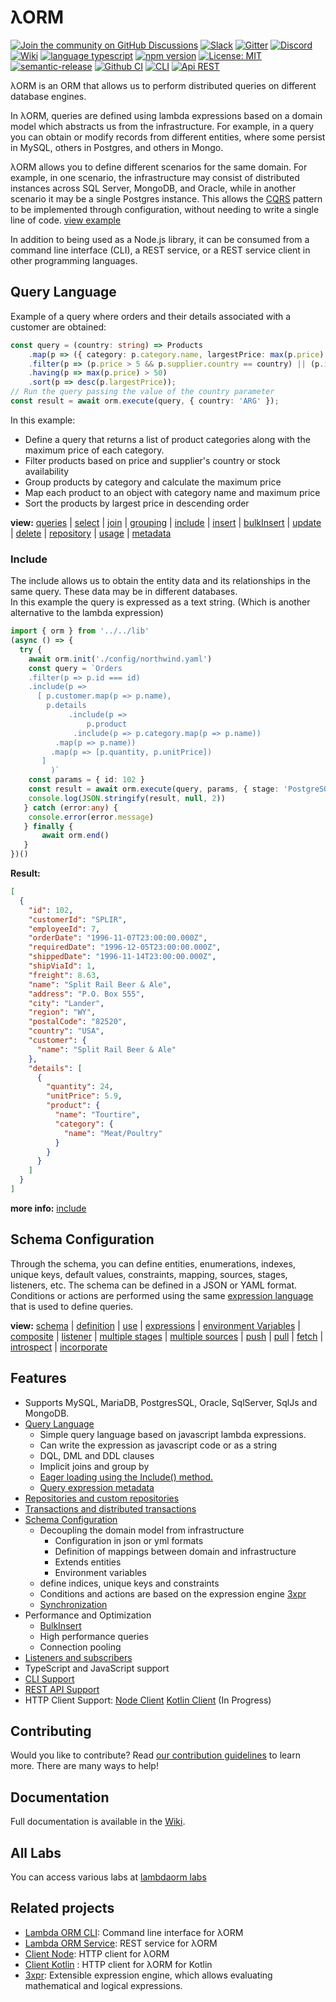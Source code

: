 # λORM

[![Join the community on GitHub Discussions](https://img.shields.io/badge/Join%20the%20community-on%20GitHub%20Discussions-blue.svg)](https://github.com/lambda-orm/wiki/discussions)
[![Slack](https://img.shields.io/badge/chat-on%20slack-orange)](https://join.slack.com/t/nuevoespaciod-xo58767/shared_invite/zt-29ix7pc2r-Wd_ZBWnWRDv_5DM4NPtVhQ)
[![Gitter](https://badges.gitter.im/lambdaorm/community.svg)](https://app.gitter.im/#/room/#lambdaorm-how-to-contribute:gitter.im)
[![Discord](https://img.shields.io/badge/chat-on%20discord-orange)](https://discord.com/invite/yXT6XBX2)
[![Wiki](https://img.shields.io/badge/doc-wiki-yellow)](https://github.com/lambda-orm/wiki/wiki)
[![language typescript](https://img.shields.io/badge/language-typescript-blue)](https://www.npmjs.com/package/lambdaorm)
[![npm version](https://img.shields.io/badge/npm-10.2.5-green)](https://www.npmjs.com/package/lambdaorm)
[![License: MIT](https://img.shields.io/badge/License-MIT-yellow.svg)](https://opensource.org/licenses/MIT)
[![semantic-release](https://img.shields.io/badge/%20%20%F0%9F%93%A6%F0%9F%9A%80-semantic--release-e10079.svg)](https://github.com/semantic-release/semantic-release)
[![Github CI](https://img.shields.io/badge/Github-CI-red.svg)](https://github.com/lambda-orm/wiki/actions?query=workflow%3A%22publish%22)
[![CLI](https://img.shields.io/badge/Api-CLI-blue.svg)](https://www.npmjs.com/package/lambdaorm-cli)
[![Api REST](https://img.shields.io/badge/Api-REST-blue.svg)](https://github.com/lambda-orm/lambdaorm-svc)

λORM is an ORM that allows us to perform distributed queries on different database engines.

In λORM, queries are defined using lambda expressions based on a domain model which abstracts us from the infrastructure. For example, in a query you can obtain or modify records from different entities, where some persist in MySQL, others in Postgres, and others in Mongo.

λORM allows you to define different scenarios for the same domain. For example, in one scenario, the infrastructure may consist of distributed instances across SQL Server, MongoDB, and Oracle, while in another scenario it may be a single Postgres instance. This allows the [CQRS](https://microservices.io/patterns/data/cqrs.html) pattern to be implemented through configuration, without needing to write a single line of code. [view example](https://github.com/lambda-orm/lambdaorm-labs/tree/main/labs/svc/04-northwind-cqrs-with-kafka)

In addition to being used as a Node.js library, it can be consumed from a command line interface (CLI), a REST service, or a REST service client in other programming languages.

## Query Language

Example of a query where orders and their details associated with a customer are obtained:

```Typescript
const query = (country: string) => Products
    .map(p => ({ category: p.category.name, largestPrice: max(p.price) }))    
    .filter(p => (p.price > 5 && p.supplier.country == country) || (p.inStock < 3))    
    .having(p => max(p.price) > 50)
    .sort(p => desc(p.largestPrice));
// Run the query passing the value of the country parameter
const result = await orm.execute(query, { country: 'ARG' });
```

In this example:

- Define a query that returns a list of product categories along with the maximum price of each category.
- Filter products based on price and supplier's country or stock availability
- Group products by category and calculate the maximum price
- Map each product to an object with category name and maximum price
- Sort the products by largest price in descending order

**view:** [queries](https://github.com/lambda-orm/wiki/wiki/Query-Language) |
[select](https://github.com/lambda-orm/wiki/wiki/Select) |
[join](https://github.com/lambda-orm/wiki/wiki/Join) |
[grouping](https://github.com/lambda-orm/wiki/wiki/Grouping) |
[include](https://github.com/lambda-orm/wiki/wiki/Include) |
[insert](https://github.com/lambda-orm/wiki/wiki/Insert) |
[bulkInsert](https://github.com/lambda-orm/wiki/wiki/BulkInsert) |
[update](https://github.com/lambda-orm/wiki/wiki/Update) |
[delete](https://github.com/lambda-orm/wiki/wiki/Delete) |
[repository](https://github.com/lambda-orm/wiki/wiki/Repository) |
[usage](https://github.com/lambda-orm/wiki/wiki/Usage) |
[metadata](https://github.com/lambda-orm/wiki/wiki/Metadata)

### Include

The include allows us to obtain the entity data and its relationships in the same query. These data may be in different databases. \
In this example the query is expressed as a text string. (Which is another alternative to the lambda expression)

```Typescript
import { orm } from '../../lib'
(async () => {
  try {
    await orm.init('./config/northwind.yaml')
    const query = `Orders
	.filter(p => p.id === id)
	.include(p => 
	  [ p.customer.map(p => p.name), 
	    p.details
             .include(p => 
                 p.product
  	          .include(p => p.category.map(p => p.name))
		  .map(p => p.name))
	     .map(p => [p.quantity, p.unitPrice])
	   ]
         )`
	const params = { id: 102 }
	const result = await orm.execute(query, params, { stage: 'PostgreSQL' })
	console.log(JSON.stringify(result, null, 2))
   } catch (error:any) {
	console.error(error.message)
   } finally {
       await orm.end()
   }
})()
```

**Result:**

```json
[
  {
    "id": 102,
    "customerId": "SPLIR",
    "employeeId": 7,
    "orderDate": "1996-11-07T23:00:00.000Z",
    "requiredDate": "1996-12-05T23:00:00.000Z",
    "shippedDate": "1996-11-14T23:00:00.000Z",
    "shipViaId": 1,
    "freight": 8.63,
    "name": "Split Rail Beer & Ale",
    "address": "P.O. Box 555",
    "city": "Lander",
    "region": "WY",
    "postalCode": "82520",
    "country": "USA",
    "customer": {
      "name": "Split Rail Beer & Ale"
    },
    "details": [
      {
        "quantity": 24,
        "unitPrice": 5.9,
        "product": {
          "name": "Tourtire",
          "category": {
            "name": "Meat/Poultry"
          }
        }
      }
    ]
  }
]
```

**more info:** [include](https://github.com/lambda-orm/wiki/wiki/Include)

## Schema Configuration

Through the schema, you can define entities, enumerations, indexes, unique keys, default values, constraints, mapping, sources, stages, listeners, etc. The schema can be defined in a JSON or YAML format. Conditions or actions are performed using the same [expression language](https://www.npmjs.com/package/3xpr) that is used to define queries.

**view:**  [schema](https://github.com/lambda-orm/wiki/wiki/Schema) |
[definition](https://github.com/lambda-orm/wiki/wiki/SchemaDefinition) |
[use](https://github.com/lambda-orm/wiki/wiki/Schema-Use) |
[expressions](https://github.com/lambda-orm/wiki/wiki/SchemaDefinition-Expressions) |
[environment Variables](https://github.com/lambda-orm/wiki/wiki/SchemaDefinition-EnvironmentVariables) |
[composite](https://github.com/lambda-orm/wiki/wiki/SchemaDefinition-Composite) |
[listener](https://github.com/lambda-orm/wiki/wiki/SchemaExample-Listener) |
[multiple stages](https://github.com/lambda-orm/wiki/wiki/SchemaExample-MultiplesStages) |
[multiple sources](https://github.com/lambda-orm/wiki/wiki/SchemaExample-StageMultiplesSources) |
[push](https://github.com/lambda-orm/wiki/wiki/SchemaSynchronization-Push) |
[pull](https://github.com/lambda-orm/wiki/wiki/SchemaSynchronization-Pull) |
[fetch](https://github.com/lambda-orm/wiki/wiki/SchemaSynchronization-Fetch) |
[introspect](https://github.com/lambda-orm/wiki/wiki/SchemaSynchronization-Introspect) |
[incorporate](https://github.com/lambda-orm/wiki/wiki/SchemaSynchronization-Incorporate)

## Features

- Supports MySQL, MariaDB, PostgresSQL, Oracle, SqlServer, SqlJs and MongoDB.
- [Query Language](https://github.com/lambda-orm/wiki/wiki/Query-Language)
	- Simple query language based on javascript lambda expressions.
	- Can write the expression as javascript code or as a string
	- DQL, DML and DDL clauses
	- Implicit joins and group by
	- [Eager loading using the Include() method.](https://github.com/lambda-orm/wiki/wiki/Include)
	- [Query expression metadata](https://github.com/lambda-orm/wiki/wiki/Metadata)
- [Repositories and custom repositories](https://github.com/lambda-orm/wiki/wiki/Repository)
- [Transactions and distributed transactions](https://github.com/lambda-orm/wiki/wiki/Transaction)
- [Schema Configuration](https://github.com/lambda-orm/wiki/wiki/Schema)
  - Decoupling the domain model from infrastructure
	- Configuration in json or yml formats
	- Definition of mappings between domain and infrastructure
	- Extends entities
	- Environment variables
  - define indices, unique keys and constraints
  - Conditions and actions are based on the expression engine [3xpr](https://www.npmjs.com/package/3xpr)
  - [Synchronization](https://github.com/lambda-orm/wiki/wiki/SchemaSynchronization)
- Performance and Optimization
  - [BulkInsert](https://github.com/lambda-orm/wiki/wiki/BulkInsert)
  - High performance queries
  - Connection pooling
- [Listeners and subscribers](https://github.com/lambda-orm/wiki/wiki/SchemaExample-Listener)
- TypeScript and JavaScript support
- [CLI Support](https://www.npmjs.com/package/lambdaorm-cli)
- [REST API Support](https://github.com/lambda-orm/lambdaorm-svc)
- HTTP Client Support:  [Node Client](https://www.npmjs.com/package/lambdaorm-client-node)
  [Kotlin Client](https://github.com/lambda-orm/lambdaorm-client-kotlin) (In Progress)

## Contributing

Would you like to contribute? Read [our contribution guidelines](https://github.com/lambda-orm/wiki/blob/main/CONTRIBUTING.md) to learn more. There are many ways to help!

## Documentation

Full documentation is available in the [Wiki](https://github.com/lambda-orm/wiki/wiki).

## All Labs

You can access various labs at [lambdaorm labs](https://github.com/lambda-orm/lambdaorm-labs)

## Related projects

- [Lambda ORM CLI](https://www.npmjs.com/package/lambdaorm-cli): Command line interface for λORM
- [Lambda ORM Service](https://github.com/lambda-orm/lambdaorm-svc): REST service for λORM
- [Client Node](https://www.npmjs.com/package/lambdaorm-client-node): HTTP client for λORM
- [Client Kotlin](https://github.com/lambda-orm/lambdaorm-client-kotlin) : HTTP client for λORM for Kotlin
- [3xpr](https://www.npmjs.com/package/3xpr): Extensible expression engine, which allows evaluating mathematical and logical expressions.
